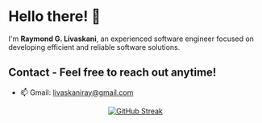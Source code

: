 # Hello there! 👋  

I'm **Raymond G. Livaskani**, an experienced software engineer focused on developing efficient and reliable software solutions.                
       
## Contact - Feel free to reach out anytime!       
       
- 📫 Gmail: [livaskaniray@gmail.com](mailto:livaskaniray@gmail.com)     
<p align="center">   
  <tr>
    <td align="center" style="padding=0;width=50%;">
<a href="https://git.io/streak-stats"><img src="https://streak-stats.demolab.com?user=rliva&theme=highcontrast&hide_border=true&border_radius=4.6" alt="GitHub Streak" /></a>
    </td>
  </tr>
</p>
